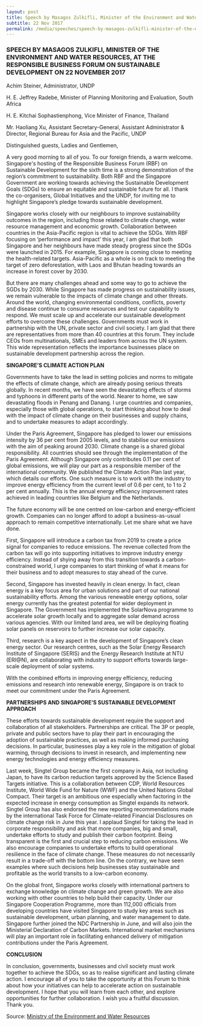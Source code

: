 ```yaml
---
layout: post
title: Speech by Masagos Zulkifli, Minister of the Environment and Water Resources, at the Responsible Business Forum on Sustainable Development on 22 November 2017
subtitle: 22 Nov 2017
permalink: /media/speeches/speech-by-masagos-zulkifli-minister-of-the-environment-and-water-resources-at-the-responsible-business-forum-on-sustainable-development-on-22-november-2017
---
```


### SPEECH BY MASAGOS ZULKIFLI, MINISTER OF THE ENVIRONMENT AND WATER RESOURCES, AT THE RESPONSIBLE BUSINESS FORUM ON SUSTAINABLE DEVELOPMENT ON 22 NOVEMBER 2017

Achim Steiner,
Administrator, UNDP

H. E. Jeffrey Radebe, 
Minister of Planning Monitoring and Evaluation, South Africa

H. E. Kitchai Sophastienphong, 
Vice Minister of Finance, Thailand

Mr. Haoliang Xu, 
Assistant Secretary-General, Assistant Administrator & 
Director, Regional Bureau for Asia and the Pacific, UNDP 

Distinguished guests, 
Ladies and Gentlemen,

A very good morning to all of you. To our foreign friends, a warm welcome. Singapore's hosting of the Responsible Business Forum (RBF) on Sustainable Development for the sixth time is a strong demonstration of the region’s commitment to sustainability. Both RBF and the Singapore Government are working towards achieving the Sustainable Development Goals (SDGs) to ensure an equitable and sustainable future for all. I thank the co-organisers, Global Initiatives and the UNDP, for inviting me to highlight Singapore’s pledge towards sustainable development.

Singapore works closely with our neighbours to improve sustainability outcomes in the region, including those related to climate change, water resource management and economic growth. Collaboration between countries in the Asia-Pacific region is vital to achieve the SDGs. With RBF focusing on ‘performance and impact’ this year, I am glad that both Singapore and her neighbours have made steady progress since the SDGs were launched in 2015. For example, Singapore is coming close to meeting the health-related targets. Asia-Pacific as a whole is on track to meeting the target of zero deforestation, with Laos and Bhutan heading towards an increase in forest cover by 2030.

But there are many challenges ahead and some way to go to achieve the SGDs by 2030. While Singapore has made progress on sustainability issues, we remain vulnerable to the impacts of climate change and other threats. Around the world, changing environmental conditions, conflicts, poverty and disease continue to consume resources and test our capability to respond. We must scale up and accelerate our sustainable development efforts to overcome these challenges. Governments must work in partnership with the UN, private sector and civil society. I am glad that there are representatives from more than 40 countries at this forum. They include CEOs from multinationals, SMEs and leaders from across the UN system. This wide representation reflects the importance businesses place on sustainable development partnership across the region.

**SINGAPORE’S CLIMATE ACTION PLAN**

Governments have to take the lead in setting policies and norms to mitigate the effects of climate change, which are already posing serious threats globally. In recent months, we have seen the devastating effects of storms and typhoons in different parts of the world. Nearer to home, we saw devastating floods in Penang and Danang. I urge countries and companies, especially those with global operations, to start thinking about how to deal with the impact of climate change on their businesses and supply chains, and to undertake measures to adapt accordingly.

Under the Paris Agreement, Singapore has pledged to lower our emissions intensity by 36 per cent from 2005 levels, and to stabilise our emissions with the aim of peaking around 2030. Climate change is a shared global responsibility. All countries should see through the implementation of the Paris Agreement. Although Singapore only contributes 0.11 per cent of global emissions, we will play our part as a responsible member of the international community. We published the Climate Action Plan last year, which details our efforts. One such measure is to work with the industry to improve energy efficiency from the current level of 0.6 per cent, to 1 to 2 per cent annually. This is the annual energy efficiency improvement rates achieved in leading countries like Belgium and the Netherlands. 

The future economy will be one centred on low-carbon and energy-efficient growth. Companies can no longer afford to adopt a business-as-usual approach to remain competitive internationally. Let me share what we have done.

First, Singapore will introduce a carbon tax from 2019 to create a price signal for companies to reduce emissions. The revenue collected from the carbon tax will go into supporting initiatives to improve industry energy efficiency. Instead of shying away from this transition towards a carbon-constrained world, I urge companies to start thinking of what it means for their business and to adopt measures to stay ahead of the curve.

Second, Singapore has invested heavily in clean energy. In fact, clean energy is a key focus area for urban solutions and part of our national sustainability efforts. Among the various renewable energy options, solar energy currently has the greatest potential for wider deployment in Singapore. The Government has implemented the SolarNova programme to accelerate solar growth locally and to aggregate solar demand across various agencies. With our limited land area, we will be deploying floating solar panels on reservoirs to further increase our solar capacity. 

Third, research is a key aspect in the development of Singapore’s clean energy sector. Our research centres, such as the Solar Energy Research Institute of Singapore (SERIS) and the Energy Research Institute at NTU (ERI@N), are collaborating with industry to support efforts towards large-scale deployment of solar systems. 

With the combined efforts in improving energy efficiency, reducing emissions and research into renewable energy, Singapore is on track to meet our commitment under the Paris Agreement.

**PARTNERSHIPS AND SINGAPORE’S SUSTAINABLE DEVELOPMENT APPROACH**

These efforts towards sustainable development require the support and collaboration of all stakeholders. Partnerships are critical. The 3P or people, private and public sectors have to play their part in encouraging the adoption of sustainable practices, as well as making informed purchasing decisions. In particular, businesses play a key role in the mitigation of global warming, through decisions to invest in research, and implementing new energy technologies and energy efficiency measures. 

Last week, Singtel Group became the first company in Asia, not including Japan, to have its carbon reduction targets approved by the Science Based Targets initiative. This is a collaboration between CDP, World Resources Institute, World Wide Fund for Nature (WWF) and the United Nations Global Compact. Their target is an ambitious one especially when factoring in the expected increase in energy consumption as Singtel expands its network. Singtel Group has also endorsed the new reporting recommendations made by the international Task Force for Climate-related Financial Disclosures on climate change risk in June this year. I applaud Singtel for taking the lead in corporate responsibility and ask that more companies, big and small, undertake efforts to study and publish their carbon footprint. Being transparent is the first and crucial step to reducing carbon emissions. We also encourage companies to undertake efforts to build operational resilience in the face of climate change. These measures do not necessarily result in a trade-off with the bottom line. On the contrary, we have seen examples where such decisions help businesses stay sustainable and profitable as the world transits to a low-carbon economy.

On the global front, Singapore works closely with international partners to exchange knowledge on climate change and green growth. We are also working with other countries to help build their capacity. Under our Singapore Cooperation Programme, more than 112,000 officials from developing countries have visited Singapore to study key areas such as sustainable development, urban planning, and water management to date. Singapore further joined the NDC Partnership in June, and will also join the Ministerial Declaration of Carbon Markets. International market mechanisms will play an important role in facilitating enhanced delivery of mitigation contributions under the Paris Agreement.

**CONCLUSION**

In conclusion, governments, businesses and civil society must work together to achieve the SDGs, so as to realise significant and lasting climate action. I encourage all of you to take the opportunity at this Forum to think about how your initiatives can help to accelerate action on sustainable development. I hope that you will learn from each other, and explore opportunities for further collaboration. I wish you a fruitful discussion. Thank you.

Source: [<a href="https://www.mewr.gov.sg/news/speech-by-masagos-zulkifli--minister-of-the-environment-and-water-resources--at-the-responsible-business-forum-on-sustainable-development-on-22-nov-2017-at-marina-bay-sands--9am" target="_blank">Ministry of the Environment and Water Resources</a>](https://www.mewr.gov.sg/news/speech-by-masagos-zulkifli--minister-of-the-environment-and-water-resources--at-the-responsible-business-forum-on-sustainable-development-on-22-nov-2017-at-marina-bay-sands--9am)

